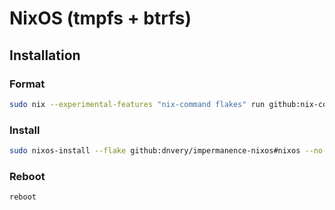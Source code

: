 # NixOS (tmpfs + btrfs)
## Installation
### Format

```bash
sudo nix --experimental-features "nix-command flakes" run github:nix-community/disko -- --mode disko --flake github:dnvery/impermanence-nixos#nixos
```

### Install

```bash
sudo nixos-install --flake github:dnvery/impermanence-nixos#nixos --no-root-passwd
```

### Reboot

```bash
reboot
```
